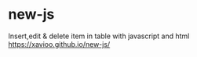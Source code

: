 # new-js
Insert,edit &amp; delete item in table with javascript and html   https://xavioo.github.io/new-js/
